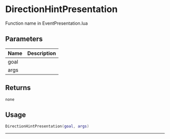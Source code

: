 # DirectionHintPresentation

Function name in EventPresentation.lua

## Parameters

| Name | Description |
| ---- | ----------- |
| goal |             |
| args |             |

## Returns

`none`

## Usage

```lua
DirectionHintPresentation(goal, args)
```

---
